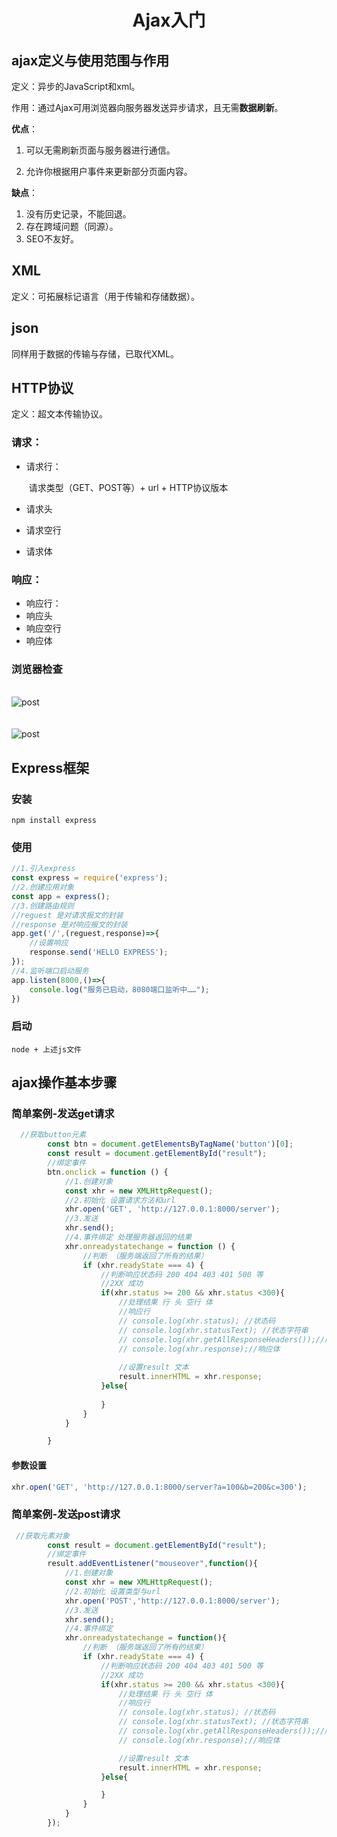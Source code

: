# <center>Ajax入门</center>

## ajax定义与使用范围与作用

定义：异步的JavaScript和xml。

作用：通过Ajax可用浏览器向服务器发送异步请求，且无需**数据刷新**。

**优点**：

1. 可以无需刷新页面与服务器进行通信。

2. 允许你根据用户事件来更新部分页面内容。

**缺点**：

1. 没有历史记录，不能回退。
2. 存在跨域问题（同源）。
3. SEO不友好。

## XML

定义：可拓展标记语言（用于传输和存储数据）。

## json

同样用于数据的传输与存储，已取代XML。

##  HTTP协议

定义：超文本传输协议。

### **请求**：

- 请求行：

  ​	请求类型（GET、POST等）+  url + HTTP协议版本

- 请求头

- 请求空行

- 请求体

### 响应：

- 响应行：
- 响应头
- 响应空行
- 响应体

### 浏览器检查

<br>

<img :src="$withBase('/post1.png')" alt="post">
<br>

<br>

<br>

<img :src="$withBase('/post2.png')" alt="post">
<br>

## Express框架

### 安装

```shell
npm install express
```

### 使用

```javascript
//1.引入express
const express = require('express');
//2.创建应用对象
const app = express();
//3.创建路由规则
//reguest 是对请求报文的封装
//response 是对响应报文的封装
app.get('/',(reguest,response)=>{
    //设置响应
    response.send('HELLO EXPRESS');
});
//4.监听端口启动服务
app.listen(8000,()=>{
    console.log("服务已启动，8080端口监听中……");
})
```

### 启动

```shell
node + 上述js文件
```

## ajax操作基本步骤

### **简单案例-发送get请求**

```javascript
  //获取button元素
        const btn = document.getElementsByTagName('button')[0];
        const result = document.getElementById("result");
        //绑定事件
        btn.onclick = function () {
            //1.创建对象
            const xhr = new XMLHttpRequest();
            //2.初始化 设置请求方法和url
            xhr.open('GET', 'http://127.0.0.1:8000/server');
            //3.发送
            xhr.send();
            //4.事件绑定 处理服务器返回的结果
            xhr.onreadystatechange = function () {
                //判断 （服务端返回了所有的结果）
                if (xhr.readyState === 4) {
                    //判断响应状态码 200 404 403 401 500 等
                    //2XX 成功
                    if(xhr.status >= 200 && xhr.status <300){
                        //处理结果 行 头 空行 体
                        //响应行
                        // console.log(xhr.status); //状态码
                        // console.log(xhr.statusText); //状态字符串
                        // console.log(xhr.getAllResponseHeaders());//所有响应头
                        // console.log(xhr.response);//响应体
                        
                        //设置result 文本
                        result.innerHTML = xhr.response;
                    }else{
                    
                    }
                }
            }

        }
```

####  参数设置

```javascript
xhr.open('GET', 'http://127.0.0.1:8000/server?a=100&b=200&c=300');
```
### **简单案例-发送post请求**

```javascript
 //获取元素对象
        const result = document.getElementById("result");
        //绑定事件
        result.addEventListener("mouseover",function(){
            //1.创建对象
            const xhr = new XMLHttpRequest();
            //2.初始化 设置类型与url
            xhr.open('POST','http://127.0.0.1:8000/server');
            //3.发送
            xhr.send();
            //4.事件绑定
            xhr.onreadystatechange = function(){
                //判断 （服务端返回了所有的结果）
                if (xhr.readyState === 4) {
                    //判断响应状态码 200 404 403 401 500 等
                    //2XX 成功
                    if(xhr.status >= 200 && xhr.status <300){
                        //处理结果 行 头 空行 体
                        //响应行
                        // console.log(xhr.status); //状态码
                        // console.log(xhr.statusText); //状态字符串
                        // console.log(xhr.getAllResponseHeaders());//所有响应头
                        // console.log(xhr.response);//响应体

                        //设置result 文本
                        result.innerHTML = xhr.response;
                    }else{

                    }
                }
            }
        });
```

